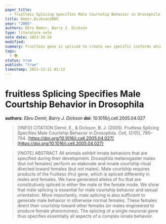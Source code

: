 ```yaml
---
paper_title:
  - fruitless Splicing Specifies Male Courtship Behavior in Drosophila
title: Demir.Dickson2005
year: "2005"
authors: Ebru Demir, Barry J. Dickson
type: literature note
note date: 2023-10-24
modified: 
summary: fruitless gene is spliced to create sex specific isoforms which are responsible for sexually dimorphic sexual behaviors
tags:
  - 📚
status: true
publish: "true"
timestamp: 2023-12-11 01:13
---
```


# fruitless Splicing Specifies Male Courtship Behavior in Drosophila
**authors**: *Ebru Demir, Barry J. Dickson*
**doi**: 10.1016/j.cell.2005.04.027

> [!INFO] CITATION
> Demir, E., & Dickson, B. J. (2005). Fruitless Splicing Specifies Male Courtship Behavior in Drosophila. _Cell_, _121_(5), 785–794. [https://doi.org/10.1016/j.cell.2005.04.027](https://doi.org/10.1016/j.cell.2005.04.027)

> [!NOTE] ABSTRACT
> All animals exhibit innate behaviors that are specified during their development. Drosophila melanogaster males (but not females) perform an elaborate and innate courtship ritual directed toward females (but not males). Male courtship requires products of the fruitless (fru) gene, which is spliced differently in males and females. We have generated alleles of fru that are constitutively spliced in either the male or the female mode. We show that male splicing is essential for male courtship behavior and sexual orientation. More importantly, male splicing is also sufficient to generate male behavior in otherwise normal females. These females direct their courtship toward other females (or males engineered to produce female pheromones). The splicing of a single neuronal gene thus specifies essentially all aspects of a complex innate behavior.
